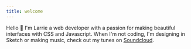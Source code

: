 ```yaml
---
title: welcome
---
```


Hello 👋 I'm Larrie a web developer with a passion for making beautiful interfaces with CSS and Javascript. When I'm not coding, I'm designing in Sketch or making music, check out my tunes on [Soundcloud](https://soundcloud.com/djlemsip).

